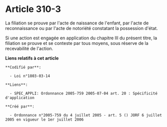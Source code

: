 # Article 310-3

La filiation se prouve par l'acte de naissance de l'enfant, par l'acte de reconnaissance ou par l'acte de notoriété
constatant la possession d'état.

Si une action est engagée en application du chapitre III du présent titre, la filiation se prouve et se conteste par tous
moyens, sous réserve de la recevabilité de l'action.

**Liens relatifs à cet article**

	**Codifié par**:

	  - Loi n°1803-03-14

	**Liens**:

	  - SPEC_APPLI: Ordonnance 2005-759 2005-07-04 art. 20 : Spécificité d'application

	**Créé par**:

	  - Ordonnance n°2005-759 du 4 juillet 2005 - art. 5 () JORF 6 juillet 2005 en vigueur le 1er juillet 2006

